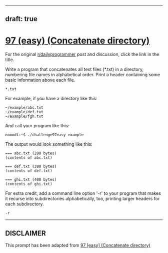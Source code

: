 ---
draft: true
----

# [97 (easy) (Concatenate directory)](https://www.reddit.com/r/dailyprogrammer/comments/zkdv1/9082012_challenge_97_easy_concatenate_directory/)

For the original [r/dailyprogrammer](https://www.reddit.com/r/dailyprogrammer/) post and discussion, click the link in the title.

Write a program that concatenates all text files (*.txt) in a directory, numbering file names in alphabetical order. Print a header containing some basic information above each file.


```
*.txt
```
For example, if you have a directory like this:


```
~/example/abc.txt
~/example/def.txt
~/example/fgh.txt
```
And call your program like this:


```
nooodl:~$ ./challenge97easy example
```
The output would look something like this:


```
=== abc.txt (200 bytes)
(contents of abc.txt)

=== def.txt (300 bytes)
(contents of def.txt)

=== ghi.txt (400 bytes)
(contents of ghi.txt)
```
For extra credit, add a command line option '-r' to your program that makes it recurse into subdirectories alphabetically, too, printing larger headers for each subdirectory.


```
-r
```

----
## **DISCLAIMER**
This prompt has been adapted from [97 [easy] (Concatenate directory)](https://www.reddit.com/r/dailyprogrammer/comments/zkdv1/9082012_challenge_97_easy_concatenate_directory/
)
